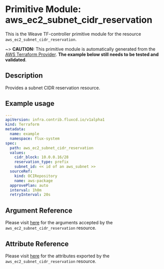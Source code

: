 
# Primitive Module: aws_ec2_subnet_cidr_reservation

This is the Weave TF-controller primitive module for the resource `aws_ec2_subnet_cidr_reservation`.

~> **CAUTION:** This primitive module is automatically generated from the [AWS Terraform Provider](https://registry.terraform.io/providers/hashicorp/aws/latest/docs/resources/ec2_subnet_cidr_reservation). **The example below still needs to be tested and validated**.

## Description

Provides a subnet CIDR reservation resource.

## Example usage

```yaml
---
apiVersion: infra.contrib.fluxcd.io/v1alpha1
kind: Terraform
metadata:
  name: example
  namespace: flux-system
spec:
  path: aws_ec2_subnet_cidr_reservation
  values:
    cidr_block: 10.0.0.16/28
    reservation_type: prefix
    subnet_id: << id of an aws_subnet >>
  sourceRef:
    kind: OCIRepository
    name: aws-package
  approvePlan: auto
  interval: 1h0m
  retryInterval: 20s
```

## Argument Reference

Please visit [here](https://registry.terraform.io/providers/hashicorp/aws/latest/docs/resources/ec2_subnet_cidr_reservation#argument-reference) for the arguments accepted by the `aws_ec2_subnet_cidr_reservation` resource.

## Attribute Reference

Please visit [here](https://registry.terraform.io/providers/hashicorp/aws/latest/docs/resources/ec2_subnet_cidr_reservation#attributes-reference) for the attributes exported by the `aws_ec2_subnet_cidr_reservation` resource.
